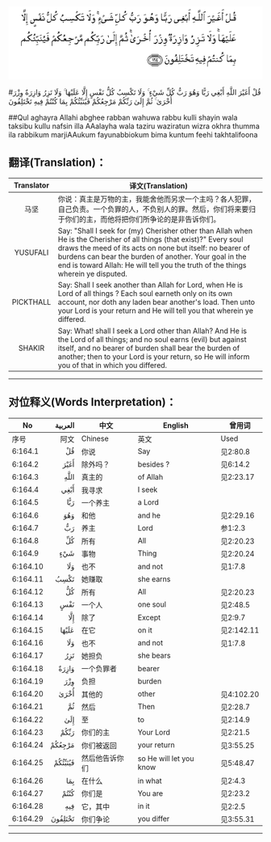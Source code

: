 ![006:164](images/006_164.gif)

#قُلْ أَغَيْرَ اللَّهِ أَبْغِي رَبًّا وَهُوَ رَبُّ كُلِّ شَيْءٍ ۚ وَلَا تَكْسِبُ كُلُّ نَفْسٍ إِلَّا عَلَيْهَا ۚ وَلَا تَزِرُ وَازِرَةٌ وِزْرَ أُخْرَىٰ ۚ ثُمَّ إِلَىٰ رَبِّكُمْ مَرْجِعُكُمْ فَيُنَبِّئُكُمْ بِمَا كُنْتُمْ فِيهِ تَخْتَلِفُونَ

##Qul aghayra Allahi abghee rabban wahuwa rabbu kulli shayin wala taksibu kullu nafsin illa AAalayha wala taziru waziratun wizra okhra thumma ila rabbikum marjiAAukum fayunabbiokum bima kuntum feehi takhtalifoona 

## 翻译(Translation)：

| Translator | 译文(Translation)                                            |
| :--------: | ------------------------------------------------------------ |
|    马坚    | 你说：真主是万物的主，我能舍他而另求一个主吗？各人犯罪，自己负责。一个负罪的人，不负别人的罪。然后，你们将来要归于你们的主，而他将把你们所争论的是非告诉你们。 |
|  YUSUFALI  | Say: "Shall I seek for (my) Cherisher other than Allah when He is the Cherisher of all things (that exist)?" Every soul draws the meed of its acts on none but itself: no bearer of burdens can bear the burden of another. Your goal in the end is toward Allah: He will tell you the truth of the things wherein ye disputed. |
| PICKTHALL  | Say: Shall I seek another than Allah for Lord, when He is Lord of all things ? Each soul earneth only on its own account, nor doth any laden bear another's load. Then unto your Lord is your return and He will tell you that wherein ye differed. |
|   SHAKIR   | Say: What! shall I seek a Lord other than Allah? And He is the Lord of all things; and no soul earns (evil) but against itself, and no bearer of burden shall bear the burden of another; then to your Lord is your return, so He will inform you of that in which you differed. |

---

## 对位释义(Words Interpretation)：

| No   | العربية | 中文    | English | 曾用词 |
| ---- | ------: | ------- | ------- | ------ |
| 序号 |    阿文 | Chinese | 英文    | Used   |
| 6:164.1  | قُلْ      | 你说           | Say                     | 见2:80.8   |
| 6:164.2  | أَغَيْرَ    | 除外吗？       | besides ?               | 见6:14.2   |
| 6:164.3  | اللَّهِ    | 真主的         | of Allah                | 见2:23.17  |
| 6:164.4  | أَبْغِي    | 我寻求         | I seek                  |            |
| 6:164.5  | رَبًّا     | 一个养主       | a Lord                  |            |
| 6:164.6  | وَهُوَ     | 和他           | and he                  | 见2:29.16  |
| 6:164.7  | رَبُّ      | 养主           | Lord                    | 参1:2.3 |
| 6:164.8  | كُلِّ      | 所有           | All                     | 见2:20.23  |
| 6:164.9  | شَيْءٍ     | 事物           | Thing                   | 见2:20.24  |
| 6:164.10 | وَلَا     | 也不           | and not                 | 见1:7.8    |
| 6:164.11 | تَكْسِبُ    | 她赚取         | she earns               |            |
| 6:164.12 | كُلُّ      | 所有           | All                     | 见2:20.23  |
| 6:164.13 | نَفْسٍ     | 一个人         | one soul                | 见2:48.5   |
| 6:164.14 | إِلَّا     | 除了           | Except                  | 见2:9.7    |
| 6:164.15 | عَلَيْهَا   | 在它           | on it                   | 见2:142.11 |
| 6:164.16 | وَلَا     | 也不           | and not                 | 见1:7.8    |
| 6:164.17 | تَزِرُ     | 她担负         | she bears               |            |
| 6:164.18 | وَازِرَةٌ   | 一个负罪者     | bearer                  |            |
| 6:164.19 | وِزْرَ     | 负担           | burden                  |            |
| 6:164.20 | أُخْرَىٰ    | 其他的         | other                   | 见4:102.20 |
| 6:164.21 | ثُمَّ      | 然后           | Then                    | 见2:28.7   |
| 6:164.22 | إِلَىٰ     | 至             | to                      | 见2:14.9   |
| 6:164.23 | رَبِّكُمْ    | 你们的主       | Your Lord               | 见2:21.5   |
| 6:164.24 | مَرْجِعُكُمْ  | 你们被返回     | your return             | 见3:55.25  |
| 6:164.25 | فَيُنَبِّئُكُمْ | 然后他告诉你们 | so He will let you know | 见5:48.47  |
| 6:164.26 | بِمَا     | 在什么         | in what                 | 见2:4.3    |
| 6:164.27 | كُنْتُمْ    | 你们是         | You are                 | 见2:23.2   |
| 6:164.28 | فِيهِ     | 它，其中       | in it                   | 见2:2.5    |
| 6:164.29 | تَخْتَلِفُونَ | 你们争论       | you differ              | 见3:55.31  |

---